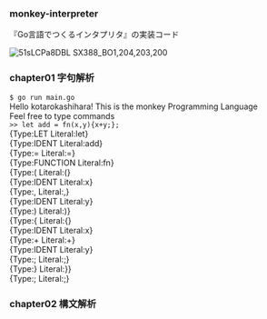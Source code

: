 ### monkey-interpreter
『Go言語でつくるインタプリタ』の実装コード  

![51sLCPa8DBL _SX388_BO1,204,203,200_](https://user-images.githubusercontent.com/43651940/96365304-9cd7c200-117a-11eb-9a00-701da2df50ae.jpg)


### chapter01 字句解析  
`$ go run main.go`  
Hello kotarokashihara! This is the monkey Programming Language  
Feel free to type commands  
`>> let add = fn(x,y){x+y;};`  
{Type:LET Literal:let}  
{Type:IDENT Literal:add}  
{Type:= Literal:=}  
{Type:FUNCTION Literal:fn}  
{Type:( Literal:(}  
{Type:IDENT Literal:x}  
{Type:, Literal:,}  
{Type:IDENT Literal:y}  
{Type:) Literal:)}  
{Type:{ Literal:{}  
{Type:IDENT Literal:x}  
{Type:+ Literal:+}  
{Type:IDENT Literal:y}  
{Type:; Literal:;}  
{Type:} Literal:}}  
{Type:; Literal:;}  

### chapter02 構文解析  
